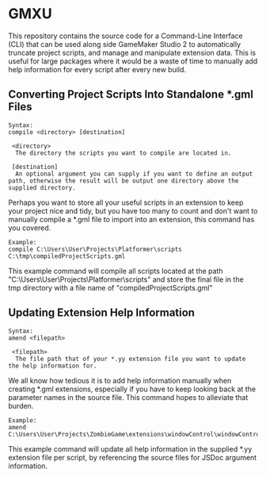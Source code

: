 # GMXU

This repository contains the source code for a Command-Line Interface (CLI) that can be used along side GameMaker Studio 2 to automatically truncate project scripts, and manage and manipulate extension data. This is useful for large packages where it would be a waste of time to manually add help information for every script after every new build.

## Converting Project Scripts Into Standalone *.gml Files
```
Syntax:
compile <directory> [destination]

 <directory>
  The directory the scripts you want to compile are located in.
  
 [destination]
  An optional argument you can supply if you want to define an output path, otherwise the result will be output one directory above the supplied directory.
```
Perhaps you want to store all your useful scripts in an extension to keep your project nice and tidy, but you have too many to count and don't want to manually compile a *.gml file to import into an extension, this command has you covered.
```
Example:
compile C:\Users\User\Projects\Platformer\scripts C:\tmp\compiledProjectScripts.gml
```
This example command will compile all scripts located at the path "C:\Users\User\Projects\Platformer\scripts" and store the final file in the tmp directory with a file name of "compiledProjectScripts.gml"

## Updating Extension Help Information
```
Syntax:
amend <filepath>

 <filepath>
  The file path that of your *.yy extension file you want to update the help information for.
```
We all know how tedious it is to add help information manually when creating *.gml extensions, especially if you have to keep looking back at the parameter names in the source file. This command hopes to alleviate that burden.
```
Example:
amend C:\Users\User\Projects\ZombieGame\extensions\windowControl\windowControl.yy
```
This example command will update all help information in the supplied *.yy extension file per script, by referencing the source files for JSDoc argument information.